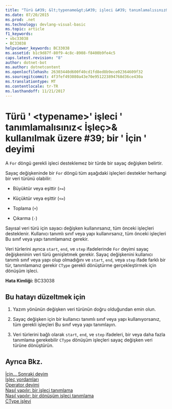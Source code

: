 ```yaml
---
title: "Türü &#39; &lt;typename&gt;&#39; işleci &#39; tanımlamalısınız&lt; İşleç&gt;& kullanılmak üzere #39; bir &#39; İçin &#39; deyimi"
ms.date: 07/20/2015
ms.prod: .net
ms.technology: devlang-visual-basic
ms.topic: article
f1_keywords:
- vbc33038
- BC33038
helpviewer_keywords: BC33038
ms.assetid: b1c9d87f-80f9-4c8c-8908-f8400b9fe4c5
caps.latest.revision: "8"
author: dotnet-bot
ms.author: dotnetcontent
ms.openlocfilehash: 26303440d600f40cd1fd8ed8b9ece02364609f32
ms.sourcegitcommit: 4f3fef493080a43e70e951223894768d36ce430a
ms.translationtype: MT
ms.contentlocale: tr-TR
ms.lasthandoff: 11/21/2017
---
```

# <a name="type-39lttypenamegt39-must-define-operator-39ltoperatorgt39-to-be-used-in-a-39for39-statement"></a>Türü &#39; &lt;typename&gt;&#39; işleci &#39; tanımlamalısınız&lt; İşleç&gt;& kullanılmak üzere #39; bir &#39; İçin &#39; deyimi
A `For` döngü gerekli işleci desteklemez bir türde bir sayaç değişken belirtir.  
  
 Sayaç değişkeninde bir `For` döngü tüm aşağıdaki işleçleri destekler herhangi bir veri türünü olabilir:  
  
-   Büyüktür veya eşittir (`>=`)  
  
-   Küçüktür veya eşittir (`<=`)  
  
-   Toplama (`+`)  
  
-   Çıkarma (`-`)  
  
 Sayısal veri türü için sayacı değişken kullanırsanız, tüm önceki işleçleri desteklenir. Kullanıcı tanımlı sınıf veya yapı kullanırsanız, tüm önceki işleçleri Bu sınıf veya yapı tanımlamanız gerekir.  
  
 Veri türlerini ayrıca `start`, `end`, ve `step` ifadelerinde `For` deyimi sayaç değişkeninin veri türü genişletmek gerekir. Sayaç değişkenini kullanıcı tanımlı sınıf veya yapı olup olmadığını ve `start`, `end`, veya `step` ifade farklı bir tür, tanımlamanız gerekir `CType` gerekli dönüştürme gerçekleştirmek için dönüşüm işleci.  
  
 **Hata Kimliği:** BC33038  
  
## <a name="to-correct-this-error"></a>Bu hatayı düzeltmek için  
  
1.  Yazım yönünün değişken veri türünün doğru olduğundan emin olun.  
  
2.  Sayaç değişken için bir kullanıcı tanımlı sınıf veya yapı kullanıyorsanız, tüm gerekli işleçleri Bu sınıf veya yapı tanımlayın.  
  
3.  Veri türlerini bağlı olarak `start`, `end`, ve `step` ifadeleri, bir veya daha fazla tanımlama gerekebilir `CType` dönüşüm işleçleri sayaç değişken veri türüne dönüştürün.  
  
## <a name="see-also"></a>Ayrıca Bkz.  
 [İçin... Sonraki deyim](../../visual-basic/language-reference/statements/for-next-statement.md)  
 [İşleç yordamları](../../visual-basic/programming-guide/language-features/procedures/operator-procedures.md)  
 [Operator deyimi](../../visual-basic/language-reference/statements/operator-statement.md)  
 [Nasıl yapılır: bir işleci tanımlama](../../visual-basic/programming-guide/language-features/procedures/how-to-define-an-operator.md)  
 [Nasıl yapılır: bir dönüşüm işleci tanımlama](../../visual-basic/programming-guide/language-features/procedures/how-to-define-a-conversion-operator.md)  
 [CType işlevi](../../visual-basic/language-reference/functions/ctype-function.md)
